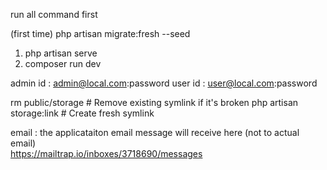 run all command first

(first time) php artisan migrate:fresh --seed
1. php artisan serve
2. composer run dev


admin id : admin@local.com:password
user id : user@local.com:password


rm public/storage  # Remove existing symlink if it's broken
php artisan storage:link  # Create fresh symlink


email :
the applicataiton email message will receive here (not to actual email)  
https://mailtrap.io/inboxes/3718690/messages

